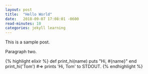 ```yaml
---
layout: post
title:  "Hello World"
date:   2018-09-07 17:08:01 -0600
read-minutes: 10
categories: jekyll learning
---
```

This is a sample post.

Paragraph two.

{% highlight elixir  %}
def print_hi(name)
  puts "Hi, #{name}"
end
print_hi('Tom')
#=> prints 'Hi, Tom' to STDOUT.
{% endhighlight %}
